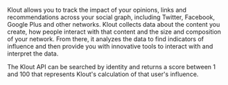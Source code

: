 Klout allows you to track the impact of your opinions, links and recommendations across your social graph, including Twitter, Facebook, Google Plus and other networks. Klout collects data about the content you create, how people interact with that content and the size and composition of your network. From there, it analyzes the data to find indicators of influence and then provide you with innovative tools to interact with and interpret the data.

The Klout API can be searched by identity and returns a score between 1 and 100 that represents Klout's calculation of that user's influence.